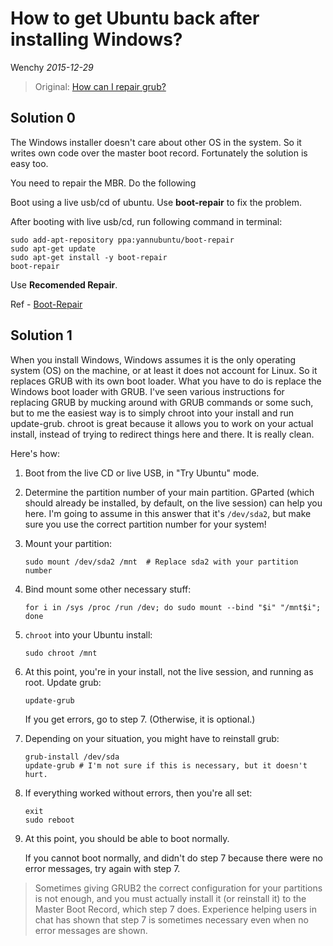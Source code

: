 How to get Ubuntu back after installing Windows?
=====================
Wenchy *2015-12-29*

> Original: [How can I repair grub?](http://askubuntu.com/questions/88384/how-can-i-repair-grub-how-to-get-ubuntu-back-after-installing-windows)

## Solution 0

The Windows installer doesn't care about other OS in the system. So it writes own code over the master boot record. Fortunately the solution is easy too.

You need to repair the MBR. Do the following

Boot using a live usb/cd of ubuntu. Use **boot-repair** to fix the problem.

After booting with live usb/cd, run following command in terminal:

``` shell
sudo add-apt-repository ppa:yannubuntu/boot-repair
sudo apt-get update
sudo apt-get install -y boot-repair
boot-repair
```

Use **Recomended Repair**.

Ref - [Boot-Repair](https://help.ubuntu.com/community/Boot-Repair)

## Solution 1

When you install Windows, Windows assumes it is the only operating system (OS) on the machine, or at least it does not account for Linux. So it replaces GRUB with its own boot loader. What you have to do is replace the Windows boot loader with GRUB. I've seen various instructions for replacing GRUB by mucking around with GRUB commands or some such, but to me the easiest way is to simply chroot into your install and run update-grub. chroot is great because it allows you to work on your actual install, instead of trying to redirect things here and there. It is really clean.

Here's how:

1. Boot from the live CD or live USB, in "Try Ubuntu" mode.
2. Determine the partition number of your main partition. GParted (which should already be installed, by default, on the live session) can help you here. I'm going to assume in this answer that it's `/dev/sda2`, but make sure you use the correct partition number for your system!
3. Mount your partition: 

    ``` shell
    sudo mount /dev/sda2 /mnt  # Replace sda2 with your partition number
    ```

4. Bind mount some other necessary stuff:

    ``` shell
    for i in /sys /proc /run /dev; do sudo mount --bind "$i" "/mnt$i"; done
    ```

5. `chroot` into your Ubuntu install:

    ``` shell
    sudo chroot /mnt
    ```

6. At this point, you're in your install, not the live session, and running as root. Update grub:

    ``` shell
    update-grub
    ```

    If you get errors, go to step 7. (Otherwise, it is optional.)

7. Depending on your situation, you might have to reinstall grub:

    ``` shell
    grub-install /dev/sda
    update-grub # I'm not sure if this is necessary, but it doesn't hurt.
    ```

8. If everything worked without errors, then you're all set:

    ``` shell
    exit
    sudo reboot
    ```

9. At this point, you should be able to boot normally.

    If you cannot boot normally, and didn't do step 7 because there were no error messages, try again with step 7.

> Sometimes giving GRUB2 the correct configuration for your partitions is not enough, and you must actually install it (or reinstall it) to the Master Boot Record, which step 7 does. Experience helping users in chat has shown that step 7 is sometimes necessary even when no error messages are shown.
